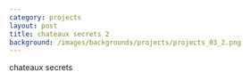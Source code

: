 ```yaml
---
category: projects
layout: post
title: chateaux secrets 2
background: /images/backgrounds/projects/projects_03_2.png
---
```

chateaux secrets